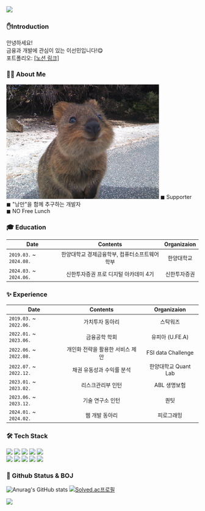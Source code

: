 <img src="https://capsule-render.vercel.app/api?type=waving&color=3CB371&height=150&section=header" />

### ✋Introduction 

안녕하세요! <br>
금융과 개발에 관심이 있는 이선민입니다!😋 <br>
포트폴리오: <a href="https://www.notion.so/Sunmin-Lee-cde0760f1c2e4b4a9d5f62b52d775f7f">[노션 링크]</a>
<br>

### 🙋‍♀️ About Me
<img src="./쿼카jpeg.jpeg" height="300" width="400" />
◼ Supporter <br>
◼ "낭만"을 함께 추구하는 개발자 <br>
◼ NO Free Lunch <br>

### 🎓 Education

| Date |     Contents 	|    Organizaion |
|-------|:----------:|:-----------:|
| `2019.03.` ~ `2024.08.` 	| 한양대학교 경제금융학부, 컴퓨터소프트웨어학부 | 한양대학교  |
| `2024.03.` ~ `2024.06.` 	| 신한투자증권 프로 디지털 아카데미 4기 | 신한투자증권  |

### ✨ Experience

| Date |     Contents 	|    Organizaion |
|-------|:----------:|:-----------:|
| `2019.03.` ~ `2022.06.` 	| 가치투자 동아리 | 스탁워즈  |
| `2022.01.` ~ `2023.06.` 	| 금융공학 학회 | 유피아 (U.FE.A)  |
| `2022.06.` ~ `2022.08.` 	| 개인화 전략을 활용한 서비스 제안 | FSI data Challenge  |
| `2022.07.` ~ `2022.12.` 	| 채권 유동성과 수익률 분석 | 한양대학교 Quant Lab  |
| `2023.01.` ~ `2023.02.` 	| 리스크관리부 인턴 | ABL 생명보험  |
| `2023.06.` ~ `2023.12.` 	| 기술 연구소 인턴 | 퀀팃  |
| `2024.01.` ~ `2024.02.` 	| 웹 개발 동아리 | 피로그래밍  |

### 🛠 Tech Stack

<img src="https://img.shields.io/badge/Docker-2496ED?style=flat-square&logo=Docker&logoColor=FFFFFF"/> <img src="https://img.shields.io/badge/Python-3776AB?style=flat-square&logo=Python&logoColor=FFFFFF"/>
<img src="https://img.shields.io/badge/Jupyter-F37626?style=flat-square&logo=Jupyter&logoColor=FFFFFF"/>
<img src="https://img.shields.io/badge/Django-092E20?style=flat-square&logo=Django&logoColor=FFFFFF"/>
<img src="https://img.shields.io/badge/Javascript-F7DF1E?style=flat-square&logo=javascript&logoColor=000000"/><br>
<img src="https://img.shields.io/badge/Amazon S3-569A31?style=flat-square&logo=amazons3&logoColor=FFFFFF"/>
<img src="https://img.shields.io/badge/Amazon EC2-FF9900?style=flat-square&logo=amazonec2&logoColor=FFFFFF"/>
<img src="https://img.shields.io/badge/Discord-5865F2?style=flat-square&logo=discord&logoColor=FFFFFF"/>
<img src="https://img.shields.io/badge/Git-F05032?style=flat-square&logo=git&logoColor=FFFFFF"/>
<img src="https://img.shields.io/badge/Ubuntu-E95420?style=flat-square&logo=ubuntu&logoColor=FFFFFF"/>
<br>


### 📕 Github Status & BOJ

![Anurag's GitHub stats](https://github-readme-stats.vercel.app/api?username=Phoebe125&show_icons=true&theme=discord_old_blurple)
[![Solved.ac프로필](http://mazassumnida.wtf/api/generate_badge?boj=phoebe125)](https://solved.ac/phoebe125)
<br>

<img src="https://capsule-render.vercel.app/api?type=waving&color=3CB371&height=150&section=footer" />
